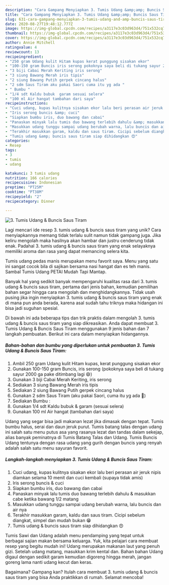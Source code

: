 ```yaml
---
description: "Cara Gampang Menyiapkan 3. Tumis Udang &amp;amp; Buncis Saus Tiram yang Lezat Sekali"
title: "Cara Gampang Menyiapkan 3. Tumis Udang &amp;amp; Buncis Saus Tiram yang Lezat Sekali"
slug: 631-cara-gampang-menyiapkan-3-tumis-udang-and-amp-buncis-saus-tiram-yang-lezat-sekali
date: 2020-08-27T19:48:12.777Z
image: https://img-global.cpcdn.com/recipes/a3117e3c03d963d4/751x532cq70/3-tumis-udang-buncis-saus-tiram-foto-resep-utama.jpg
thumbnail: https://img-global.cpcdn.com/recipes/a3117e3c03d963d4/751x532cq70/3-tumis-udang-buncis-saus-tiram-foto-resep-utama.jpg
cover: https://img-global.cpcdn.com/recipes/a3117e3c03d963d4/751x532cq70/3-tumis-udang-buncis-saus-tiram-foto-resep-utama.jpg
author: Annie Mitchell
ratingvalue: 4
reviewcount: 13
recipeingredient:
- "250 gram Udang kulit Hitam kupas kerat punggung sisakan ekor"
- "100-150 gram Buncis iris serong pokoknya saya beli di tukang sayur 2000 ga pake ditimbang lagi "
- "3 biji Cabai Merah Keriting iris serong"
- "3 siung Bawang Merah iris tipis"
- "2 siung Bawang Putih gerpek cincang halus"
- "2 sdm Saus Tiram aku pakai Saori cuma itu yg ada "
- " Bumbu "
- "1/4 sdt Kaldu bubuk  garam sesuai selera"
- "100 ml Air hangat tambahan dari saya"
recipeinstructions:
- "Cuci udang, kupas kulitnya sisakan ekor lalu beri perasan air jeruk nipis diamkan selama 10 menit dan cuci kembali (supaya tidak amis)"
- "Iris serong buncis &amp; cuci"
- "Siapkan bumbu iris, duo bawang dan cabai"
- "Panaskan minyak lalu tumis duo bawang terlebih dahulu &amp; masukkan cabe ketika bawang 1/2 matang"
- "Masukkan udang tunggu sampai udang berubah warna, lalu buncis dan air nya"
- "Terakhir masukkan garam, kaldu dan saus tiram. Cicipi sebelum diangkat, simpel dan mudah bukan 😁"
- "Tumis udang &amp; buncis saus tiram siap dihidangkan 😍"
categories:
- Resep
tags:
- 3
- tumis
- udang

katakunci: 3 tumis udang 
nutrition: 166 calories
recipecuisine: Indonesian
preptime: "PT25M"
cooktime: "PT38M"
recipeyield: "2"
recipecategory: Dinner

---
```



![3. Tumis Udang &amp; Buncis Saus Tiram](https://img-global.cpcdn.com/recipes/a3117e3c03d963d4/751x532cq70/3-tumis-udang-buncis-saus-tiram-foto-resep-utama.jpg)

Lagi mencari ide resep 3. tumis udang &amp; buncis saus tiram yang unik? Cara menyiapkannya memang tidak terlalu sulit namun tidak gampang juga. Jika keliru mengolah maka hasilnya akan hambar dan justru cenderung tidak enak. Padahal 3. tumis udang &amp; buncis saus tiram yang enak selayaknya memiliki aroma dan rasa yang dapat memancing selera kita.

Tumis udang pedas manis merupakan menu favorit saya. Menu yang satu ini sangat cocok bila di sajikan bersama nasi hangat dan es teh manis. Sambal Tumis Udang PETAI Mudah Tapi Mantap.

Banyak hal yang sedikit banyak mempengaruhi kualitas rasa dari 3. tumis udang &amp; buncis saus tiram, pertama dari jenis bahan, kemudian pemilihan bahan segar hingga cara mengolah dan menghidangkannya. Tidak usah pusing jika ingin menyiapkan 3. tumis udang &amp; buncis saus tiram yang enak di mana pun anda berada, karena asal sudah tahu triknya maka hidangan ini bisa jadi suguhan spesial.


Di bawah ini ada beberapa tips dan trik praktis dalam mengolah 3. tumis udang &amp; buncis saus tiram yang siap dikreasikan. Anda dapat membuat 3. Tumis Udang &amp; Buncis Saus Tiram menggunakan 9 jenis bahan dan 7 langkah pembuatan. Berikut ini cara dalam menyiapkan hidangannya.

<!--inarticleads1-->

##### Bahan-bahan dan bumbu yang diperlukan untuk pembuatan 3. Tumis Udang &amp; Buncis Saus Tiram:

1. Ambil 250 gram Udang kulit Hitam kupas, kerat punggung sisakan ekor
1. Gunakan 100-150 gram Buncis, iris serong (pokoknya saya beli di tukang sayur 2000 ga pake ditimbang lagi 😄)
1. Gunakan 3 biji Cabai Merah Keriting, iris serong
1. Sediakan 3 siung Bawang Merah iris tipis
1. Sediakan 2 siung Bawang Putih gerpek cincang halus
1. Gunakan 2 sdm Saus Tiram (aku pakai Saori, cuma itu yg ada 🤭)
1. Sediakan  Bumbu :
1. Gunakan 1/4 sdt Kaldu bubuk &amp; garam (sesuai selera)
1. Gunakan 100 ml Air hangat (tambahan dari saya)


Udang yang segar bisa jadi makanan lezat jika dimasak dengan tepat. Tumis bumbu halus, serai dan daun jeruk purut. Tumis batang talas dengan udang ini salah satu menu putus asa yang rasanya lezat dan tandas dalam sekejap, alias banyak peminatnya di Tumis Batang Talas dan Udang. Tumis Buncis Udang tentunya dengan rasa udang yang gurih dengan buncis yang renyah adalah salah satu menu sayuran favorit. 

<!--inarticleads2-->

##### Langkah-langkah menyiapkan 3. Tumis Udang &amp; Buncis Saus Tiram:

1. Cuci udang, kupas kulitnya sisakan ekor lalu beri perasan air jeruk nipis diamkan selama 10 menit dan cuci kembali (supaya tidak amis)
1. Iris serong buncis &amp; cuci
1. Siapkan bumbu iris, duo bawang dan cabai
1. Panaskan minyak lalu tumis duo bawang terlebih dahulu &amp; masukkan cabe ketika bawang 1/2 matang
1. Masukkan udang tunggu sampai udang berubah warna, lalu buncis dan air nya
1. Terakhir masukkan garam, kaldu dan saus tiram. Cicipi sebelum diangkat, simpel dan mudah bukan 😁
1. Tumis udang &amp; buncis saus tiram siap dihidangkan 😍


Tumis Sawi dan Udang adalah menu pendamping yang tepat untuk berbagai sajian makan bersama keluarga. Yuk, kita pelajari cara membuat resep yang begitu mudah ini! Udang merupakan makanan laut yang penuh gizi. Setelah udang matang, masukkan krim kental dan. Bahan bahan Udang digaul dengan sedikit garam kemudian digoreng hingga merah, jangan goreng lama nanti udang kecut dan keras. 

Bagaimana? Gampang kan? Itulah cara membuat 3. tumis udang &amp; buncis saus tiram yang bisa Anda praktikkan di rumah. Selamat mencoba!
